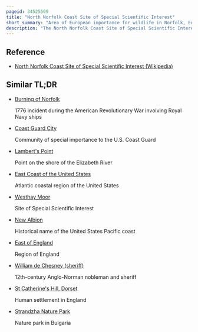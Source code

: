```yaml
---
pageid: 34525509
title: "North Norfolk Coast Site of Special Scientific Interest"
short_summary: "Area of European importance for wildlife in Norfolk, England"
description: "The North Norfolk Coast Site of Special Scientific Interest is an Area of european Importance for Wildlife in Norfolk, England. It comprises 7700ha of the north Coast of the County from just west of Holme-Next-The-Sea to Kelling and is additionally protected by Natura 2000 special Protection Area Listings it is also Part of the Norfolk Coast Area of outstanding natural Beauty. The north norfolk Coast is also designated on the ramsar List as a Wetland of international Importance and most of it is a biosphere Reserve."
---
```


## Reference

- [North Norfolk Coast Site of Special Scientific Interest (Wikipedia)](https://en.wikipedia.org/?curid=34525509)

## Similar TL;DR

- [Burning of Norfolk](/tldr/en/burning-of-norfolk)

  1776 incident during the American Revolutionary War involving Royal Navy ships

- [Coast Guard City](/tldr/en/coast-guard-city)

  Community of special importance to the U.S. Coast Guard

- [Lambert's Point](/tldr/en/lamberts-point)

  Point on the shore of the Elizabeth River

- [East Coast of the United States](/tldr/en/east-coast-of-the-united-states)

  Atlantic coastal region of the United States

- [Westhay Moor](/tldr/en/westhay-moor)

  Site of Special Scientific Interest

- [New Albion](/tldr/en/new-albion)

  Historical name of the United States Pacific coast

- [East of England](/tldr/en/east-of-england)

  Region of England

- [William de Chesney (sheriff)](/tldr/en/william-de-chesney-sheriff)

  12th-century Anglo-Norman nobleman and sheriff

- [St Catherine's Hill, Dorset](/tldr/en/st-catherines-hill-dorset)

  Human settlement in England

- [Strandzha Nature Park](/tldr/en/strandzha-nature-park)

  Nature park in Bulgaria
